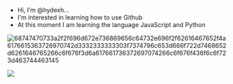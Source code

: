 -  Hi, I’m @hydexh...
-  I'm interested in learning how to use Github
-  At this moment I am learning the language JavaScript and Python

![![68747470733a2f2f696d672e736869656c64732e696f2f62616467652f4a6176615363726970742d3332333333303f7374796c653d666f722d7468652d6261646765266c6f676f3d6a617661736372697074266c6f676f436f6c6f723d463744463145](https://user-images.githubusercontent.com/116897998/202733464-66999d8f-8301-4da9-81dd-27e809981592.svg)
]({.(https://img.shields.io/badge/JavaScript-323330?style=for-the-badge&logo=javascript&logoColor=F7DF1E)})

<img src="{https://img.shields.io/badge/Python-FFD43B?style=for-the-badge&logo=python&logoColor=blue}" />
